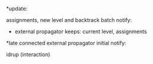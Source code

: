 *update:

assignments, new level and backtrack batch notify:

- external propagator keeps: current level, assignments

*late connected external propagator initial notify:



idrup (interaction)

